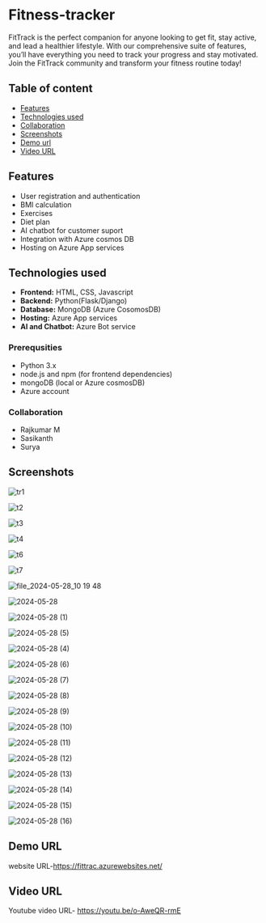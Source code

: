 # Fitness-tracker
FitTrack is the perfect companion for anyone looking to get fit, stay active, and lead a healthier lifestyle. With our comprehensive suite of features, you’ll have everything you need to track your progress and stay motivated. Join the FitTrack community and transform your fitness routine today!
## Table of content
- [Features](#features)
- [Technologies used](#tehcnologies-used)
- [Collaboration](#collaboration)
- [Screenshots](#screenshots)
- [Demo url](#demo-url)   
- [Video URL](#video-url)


## Features
- User registration and authentication
- BMI calculation
- Exercises
- Diet plan
- AI chatbot for customer suport
- Integration with Azure cosmos DB
- Hosting on Azure App services

## Technologies used

- **Frontend:** HTML, CSS, Javascript
- **Backend:** Python(Flask/Django)
- **Database:** MongoDB (Azure CosomosDB)
- **Hosting:** Azure App services
- **AI and Chatbot:** Azure Bot service

### Prerequsities

- Python 3.x
- node.js and npm (for frontend dependencies)
- mongoDB (local or Azure cosmosDB)
- Azure account

### Collaboration

- Rajkumar M
- Sasikanth
- Surya

## Screenshots

![tr1](https://github.com/Rajkumarm17/fitness-tracker/assets/165379725/2063d08f-b48a-402b-9e8f-29f2ea66451f)

![t2](https://github.com/Rajkumarm17/fitness-tracker/assets/165379725/ea98fa72-29dd-4b76-8038-fdcb05b59ad2)

![t3](https://github.com/Rajkumarm17/fitness-tracker/assets/165379725/d2a74fd2-5de1-42eb-b5db-2dadd9562597)

![t4](https://github.com/Rajkumarm17/fitness-tracker/assets/165379725/c4cef8c3-f3c6-4f11-ab38-4c9e185f2400)

![t6](https://github.com/Rajkumarm17/fitness-tracker/assets/165379725/26200be3-2289-4737-865e-ffb88a898e30)

![t7](https://github.com/Rajkumarm17/fitness-tracker/assets/165379725/42156d56-9bd2-4e10-8048-5d208b531ab6)

![file_2024-05-28_10 19 48](https://github.com/Rajkumarm17/fitness-tracker/assets/165379725/aa9faf0a-ab84-4de6-9055-e4f58c0fe954)

![2024-05-28](https://github.com/Rajkumarm17/fitness-tracker/assets/165379725/c7681790-1513-4be5-971c-a58dd983ed56)

![2024-05-28 (1)](https://github.com/Rajkumarm17/fitness-tracker/assets/165379725/2858bf9f-a32d-4b17-b4c3-cfe62641944d)


![2024-05-28 (5)](https://github.com/Rajkumarm17/fitness-tracker/assets/165379725/1c6a56c6-2534-4990-b982-2a3f642500f4)

![2024-05-28 (4)](https://github.com/Rajkumarm17/fitness-tracker/assets/165379725/c4f824a1-402c-478a-8a9c-5eb1015299d8)

![2024-05-28 (6)](https://github.com/Rajkumarm17/fitness-tracker/assets/165379725/03d2c10c-df85-442a-8823-21f40b4a90b7)

![2024-05-28 (7)](https://github.com/Rajkumarm17/fitness-tracker/assets/165379725/8df04c77-c81e-4ec0-ad29-1623c3c17f28)


![2024-05-28 (8)](https://github.com/Rajkumarm17/fitness-tracker/assets/165379725/039b7135-6465-466b-a1ff-a1c15acfc600)

![2024-05-28 (9)](https://github.com/Rajkumarm17/fitness-tracker/assets/165379725/1bc45c6e-1cc8-4b57-a672-0ef3296303bd)

![2024-05-28 (10)](https://github.com/Rajkumarm17/fitness-tracker/assets/165379725/bef87712-92bb-4326-a097-8d4cf91e3d8d)

![2024-05-28 (11)](https://github.com/Rajkumarm17/fitness-tracker/assets/165379725/61eae913-792c-4e03-a88c-fb3825184b7c)

![2024-05-28 (12)](https://github.com/Rajkumarm17/fitness-tracker/assets/165379725/eb1bdbc6-4ed1-4e12-9d36-15064727f722)

![2024-05-28 (13)](https://github.com/Rajkumarm17/fitness-tracker/assets/165379725/7f0cc0df-43cb-41ce-a688-8c5fb1410004)

![2024-05-28 (14)](https://github.com/Rajkumarm17/fitness-tracker/assets/165379725/888f7f63-6e8e-47c0-817d-9de13cb83994)


![2024-05-28 (15)](https://github.com/Rajkumarm17/fitness-tracker/assets/165379725/eaabcfdf-ae80-4874-b537-dadb8d4da7ea)

![2024-05-28 (16)](https://github.com/Rajkumarm17/fitness-tracker/assets/165379725/a99d10a7-495b-466e-8333-2fa8ccd6f19f)



## Demo URL

website URL-https://fittrac.azurewebsites.net/


## Video URL
Youtube video URL- https://youtu.be/o-AweQR-rmE
